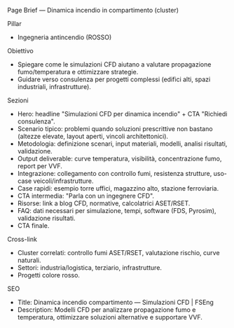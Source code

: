 Page Brief — Dinamica incendio in compartimento (cluster)

Pillar
- Ingegneria antincendio (ROSSO)

Obiettivo
- Spiegare come le simulazioni CFD aiutano a valutare propagazione fumo/temperatura e ottimizzare strategie.
- Guidare verso consulenza per progetti complessi (edifici alti, spazi industriali, infrastrutture).

Sezioni
- Hero: headline "Simulazioni CFD per dinamica incendio" + CTA "Richiedi consulenza".
- Scenario tipico: problemi quando soluzioni prescrittive non bastano (altezze elevate, layout aperti, vincoli architettonici).
- Metodologia: definizione scenari, input materiali, modelli, analisi risultati, validazione.
- Output deliverable: curve temperatura, visibilità, concentrazione fumo, report per VVF.
- Integrazione: collegamento con controllo fumi, resistenza strutture, uso-case veicoli/infrastrutture.
- Case rapidi: esempio torre uffici, magazzino alto, stazione ferroviaria.
- CTA intermedia: "Parla con un ingegnere CFD".
- Risorse: link a blog CFD, normative, calcolatrici ASET/RSET.
- FAQ: dati necessari per simulazione, tempi, software (FDS, Pyrosim), validazione risultati.
- CTA finale.

Cross-link
- Cluster correlati: controllo fumi ASET/RSET, valutazione rischio, curve naturali.
- Settori: industria/logistica, terziario, infrastrutture.
- Progetti colore rosso.

SEO
- Title: Dinamica incendio compartimento — Simulazioni CFD | FSEng
- Description: Modelli CFD per analizzare propagazione fumo e temperatura, ottimizzare soluzioni alternative e supportare VVF.

